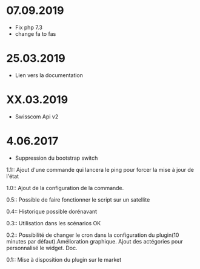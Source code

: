 07.09.2019
===

- Fix php 7.3
- change fa to fas


25.03.2019
===

* Lien vers la documentation

XX.03.2019
===

* Swisscom Api v2

4.06.2017
===

* Suppression du bootstrap switch

1.1:: Ajout d'une commande qui lancera le ping pour forcer la mise à jour de l'état

1.0:: Ajout de la configuration de la commande.

0.5:: Possible de faire fonctionner le script sur un satellite

0.4:: Historique possible dorénavant

0.3:: Utilisation dans les scénarios OK

0.2:: Possibilité de changer le cron dans la configuration du plugin(10 minutes par défaut).Amélioration graphique. Ajout des actégories pour personnalisé le widget. Doc.

0.1:: Mise à disposition du plugin sur le market